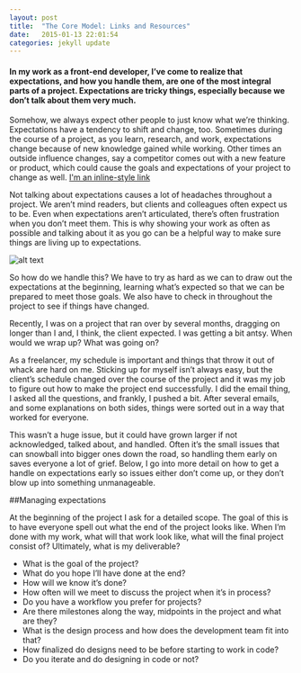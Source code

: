 ```yaml
---
layout: post
title:  "The Core Model: Links and Resources"
date:   2015-01-13 22:01:54
categories: jekyll update
---
```

#### In my work as a front-end developer, I’ve come to realize that expectations, and how you handle them, are one of the most integral parts of a project. Expectations are tricky things, especially because we don’t talk about them very much.

Somehow, we always expect other people to just know what we’re thinking. Expectations have a tendency to shift and change, too. Sometimes during the course of a project, as you learn, research, and work, expectations change because of new knowledge gained while working. Other times an outside influence changes, say a competitor comes out with a new feature or product, which could cause the goals and expectations of your project to change as well. [I'm an inline-style link](https://www.google.com)

Not talking about expectations causes a lot of headaches throughout a project. We aren’t mind readers, but clients and colleagues often expect us to be. Even when expectations aren’t articulated, there’s often frustration when you don’t meet them. This is why showing your work as often as possible and talking about it as you go can be a helpful way to make sure things are living up to expectations.

![alt text](https://ppcdn.500px.org/3776981/01439f07e096e7eab703e7ce71f63bc16422db03/2048.jpg "Logo Title Text 1")

So how do we handle this? We have to try as hard as we can to draw out the expectations at the beginning, learning what’s expected so that we can be prepared to meet those goals. We also have to check in throughout the project to see if things have changed.

Recently, I was on a project that ran over by several months, dragging on longer than I and, I think, the client expected. I was getting a bit antsy. When would we wrap up? What was going on?

As a freelancer, my schedule is important and things that throw it out of whack are hard on me. Sticking up for myself isn’t always easy, but the client’s schedule changed over the course of the project and it was my job to figure out how to make the project end successfully. I did the email thing, I asked all the questions, and frankly, I pushed a bit. After several emails, and some explanations on both sides, things were sorted out in a way that worked for everyone.

This wasn’t a huge issue, but it could have grown larger if not acknowledged, talked about, and handled. Often it’s the small issues that can snowball into bigger ones down the road, so handling them early on saves everyone a lot of grief. Below, I go into more detail on how to get a handle on expectations early so issues either don’t come up, or they don’t blow up into something unmanageable.

##Managing expectations

At the beginning of the project I ask for a detailed scope. The goal of this is to have everyone spell out what the end of the project looks like. When I’m done with my work, what will that work look like, what will the final project consist of? Ultimately, what is my deliverable?

- What is the goal of the project?
- What do you hope I’ll have done at the end?
- How will we know it’s done?
- How often will we meet to discuss the project when it’s in process?
- Do you have a workflow you prefer for projects?
- Are there milestones along the way, midpoints in the project and what are they?
- What is the design process and how does the development team fit into that?
- How finalized do designs need to be before starting to work in code?
- Do you iterate and do designing in code or not?


